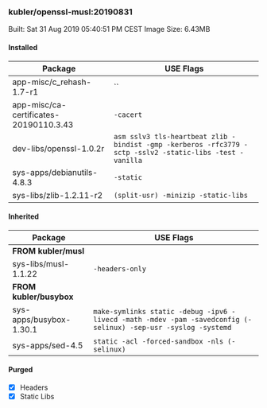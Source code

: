 ### kubler/openssl-musl:20190831

Built: Sat 31 Aug 2019 05:40:51 PM CEST
Image Size: 6.43MB

#### Installed
Package | USE Flags
--------|----------
app-misc/c_rehash-1.7-r1 | ``
app-misc/ca-certificates-20190110.3.43 | `-cacert`
dev-libs/openssl-1.0.2r | `asm sslv3 tls-heartbeat zlib -bindist -gmp -kerberos -rfc3779 -sctp -sslv2 -static-libs -test -vanilla`
sys-apps/debianutils-4.8.3 | `-static`
sys-libs/zlib-1.2.11-r2 | `(split-usr) -minizip -static-libs`
#### Inherited
Package | USE Flags
--------|----------
**FROM kubler/musl** |
sys-libs/musl-1.1.22 | `-headers-only`
**FROM kubler/busybox** |
sys-apps/busybox-1.30.1 | `make-symlinks static -debug -ipv6 -livecd -math -mdev -pam -savedconfig (-selinux) -sep-usr -syslog -systemd`
sys-apps/sed-4.5 | `static -acl -forced-sandbox -nls (-selinux)`
#### Purged
- [x] Headers
- [x] Static Libs
